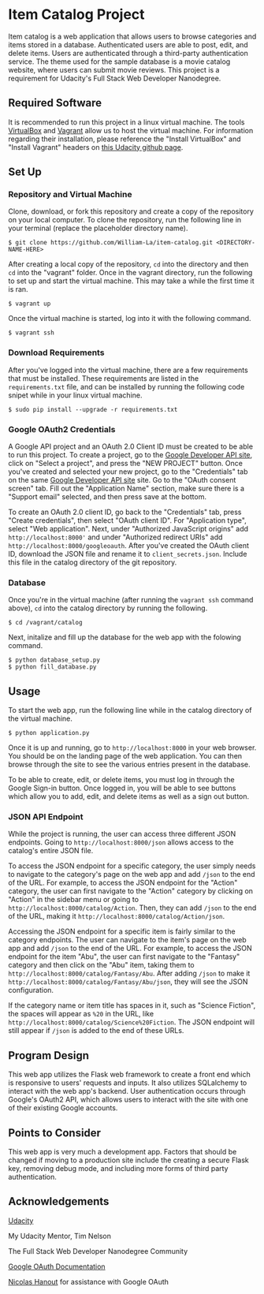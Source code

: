 # Item Catalog Project

Item catalog is a web application that allows users to browse categories and items stored in a database. Authenticated users are able to post, edit, and delete items. Users are authenticated through a third-party authentication service. The theme used for the sample database is a movie catalog website, where users can submit movie reviews. This project is a requirement for Udacity's Full Stack Web Developer Nanodegree.


Required Software
-----------------

It is recommended to run this project in a linux virtual machine. The tools [VirtualBox](https://www.virtualbox.org/wiki/Download_Old_Builds_5_1) and [Vagrant](https://www.vagrantup.com/) allow us to host the virtual machine. For information regarding their installation, please reference the "Install VirtualBox" and "Install Vagrant" headers on [this Udacity github page](https://github.com/udacity/fullstack-nanodegree-vm). 


Set Up
------
### Repository and Virtual Machine
Clone, download, or fork this repository and create a copy of the repository on your local computer. To clone the repository, run the following line in your terminal (replace the placeholder directory name).

```terminal
$ git clone https://github.com/William-La/item-catalog.git <DIRECTORY-NAME-HERE>
```

After creating a local copy of the repository, `cd` into the directory and then `cd` into the "vagrant" folder. Once in the vagrant directory, run the following to set up and start the virtual machine. This may take a while the first time it is ran.

```terminal
$ vagrant up
```

Once the virtual machine is started, log into it with the following command.

```terminal
$ vagrant ssh
```


### Download Requirements
After you've logged into the virtual machine, there are a few requirements that must be installed. These requirements are listed in the `requirements.txt` file, and can be installed by running the following code snipet while in your linux virtual machine.

```terminal
$ sudo pip install --upgrade -r requirements.txt
```


### Google OAuth2 Credentials
A Google API project and an OAuth 2.0 Client ID must be created to be able to run this project. To create a project, go to the [Google Developer API site](http://console.developers.google.com), click on "Select a project", and press the "NEW PROJECT" button. Once you've created and selected your new project, go to the "Credentials" tab on the same [Google Developer API site](http://console.developers.google.com) site. Go to the "OAuth consent screen" tab. Fill out the "Application Name" section, make sure there is a "Support email" selected, and then press save at the bottom. 

To create an OAuth 2.0 client ID, go back to the "Credentials" tab, press "Create credentials", then select "OAuth client ID". For "Application type", select "Web application". Next, under "Authorized JavaScript origins" add `http://localhost:8000'` and under "Authorized redirect URIs" add `http://localhost:8000/googleoauth`. After you've created the OAuth client ID, download the JSON file and rename it to `client_secrets.json`. Include this file in the catalog directory of the git repository.

### Database
Once you're in the virtual machine (after running the `vagrant ssh` command above), `cd` into the catalog directory by running the following.

```terminal
$ cd /vagrant/catalog
```

Next, initalize and fill up the database for the web app with the folowing command.

```terminal
$ python database_setup.py
$ python fill_database.py
```


Usage
-----

To start the web app, run the following line while in the catalog directory of the virtual machine.

```terminal
$ python application.py
```

Once it is up and running, go to `http://localhost:8000` in your web browser. You should be on the landing page of the web application. You can then browse through the site to see the various entries present in the database.

To be able to create, edit, or delete items, you must log in through the Google Sign-in button. Once logged in, you will be able to see buttons which allow you to add, edit, and delete items as well as a sign out button. 

### JSON API Endpoint

While the project is running, the user can access three different JSON endpoints. Going to `http://localhost:8000/json` allows access to the catalog's entire JSON file.

To access the JSON endpoint for a specific category, the user simply needs to navigate to the category's page on the web app and add `/json` to the end of the URL. For example, to access the JSON endpoint for the "Action" category, the user can first navigate to the "Action" category by clicking on "Action" in the sidebar menu or going to `http://localhost:8000/catalog/Action`. Then, they can add `/json` to the end of the URL, making it `http://localhost:8000/catalog/Action/json`. 

Accessing the JSON endpoint for a specific item is fairly similar to the category endpoints. The user can navigate to the item's page on the web app and add `/json` to the end of the URL. For example, to access the JSON endpoint for the item "Abu", the user can first navigate to the "Fantasy" category and then click on the "Abu" item, taking them to `http://localhost:8000/catalog/Fantasy/Abu`. After adding `/json` to make it `http://localhost:8000/catalog/Fantasy/Abu/json`, they will see the JSON configuration. 

If the category name or item title has spaces in it, such as "Science Fiction", the spaces will appear as `%20` in the URL, like `http://localhost:8000/catalog/Science%20Fiction`. The JSON endpoint will still appear if `/json` is added to the end of these URLs. 


Program Design
--------------

This web app utilizes the Flask web framework to create a front end which is responsive to users' requests and inputs. It also utilizes SQLalchemy to interact with the web app's backend. User authentication occurs through Google's OAuth2 API, which allows users to interact with the site with one of their existing Google accounts. 


Points to Consider
------------------

This web app is very much a development app. Factors that should be changed if moving to a production site include the creating a secure Flask key, removing debug mode, and including more forms of third party authentication.


Acknowledgements
----------------
[Udacity](https://www.udacity.com/)

My Udacity Mentor, Tim Nelson

The Full Stack Web Developer Nanodegree Community

[Google OAuth Documentation](https://developers.google.com/identity/sign-in/web/sign-in)

[Nicolas Hanout](https://github.com/nicolash92/) for assistance with Google OAuth